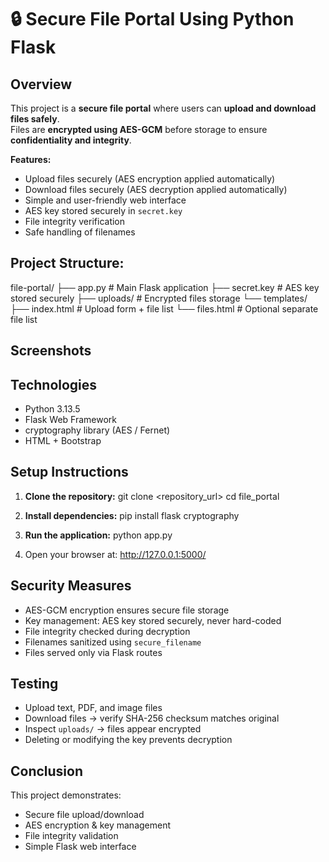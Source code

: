 # 🔒 Secure File Portal Using Python Flask

## Overview
This project is a **secure file portal** where users can **upload and download files safely**.  
Files are **encrypted using AES-GCM** before storage to ensure **confidentiality and integrity**.

**Features:**
- Upload files securely (AES encryption applied automatically)  
- Download files securely (AES decryption applied automatically)  
- Simple and user-friendly web interface  
- AES key stored securely in `secret.key`  
- File integrity verification  
- Safe handling of filenames  

## Project Structure:
file-portal/
├── app.py             # Main Flask application
├── secret.key         # AES key stored securely
├── uploads/           # Encrypted files storage
└── templates/
├── index.html     # Upload form + file list
└── files.html     # Optional separate file list

## Screenshots


## Technologies
- Python 3.13.5  
- Flask Web Framework  
- cryptography library (AES / Fernet)  
- HTML + Bootstrap  

## Setup Instructions

1. **Clone the repository:**
git clone <repository_url>
cd file_portal

2. **Install dependencies:**
pip install flask cryptography

3. **Run the application:**
python app.py

4. Open your browser at:
http://127.0.0.1:5000/

## Security Measures
* AES-GCM encryption ensures secure file storage
* Key management: AES key stored securely, never hard-coded
* File integrity checked during decryption
* Filenames sanitized using `secure_filename`
* Files served only via Flask routes

## Testing
* Upload text, PDF, and image files
* Download files → verify SHA-256 checksum matches original
* Inspect `uploads/` → files appear encrypted
* Deleting or modifying the key prevents decryption

## Conclusion
This project demonstrates:
* Secure file upload/download
* AES encryption & key management
* File integrity validation
* Simple Flask web interface

